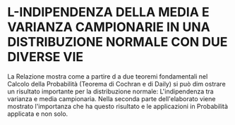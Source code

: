 # L-INDIPENDENZA DELLA MEDIA E VARIANZA CAMPIONARIE IN UNA DISTRIBUZIONE NORMALE CON DUE DIVERSE VIE
La Relazione mostra  come a partire d a due teoremi fondamentali nel Calcolo della Probabilità (Teorema di Cochran e di Daily) si può dim ostrare un risultato importante per la distribuzione normale: L'indipendenza tra varianza e media campionaria. Nella seconda parte dell'elaborato viene mostrato l'importanza che ha questo risultato e le applicazioni in Probabilità applicata e non solo. 
